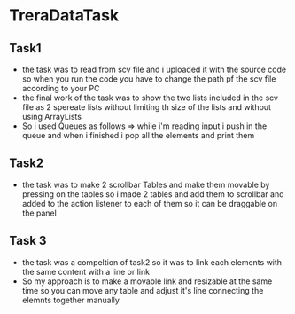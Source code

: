 # TreraDataTask
## Task1
- the task was to read from scv file and i uploaded it with the source code so when you run the code you have to change the path pf the scv file according to your PC
- the final work of the task was to show the two lists included in the scv file as 2 spereate lists without limiting th size of the lists and without using ArrayLists
- So i used Queues as follows => while i'm reading input i push in the queue and when i finished i pop all the elements and print them

## Task2
- the task was to make 2 scrollbar Tables and make them movable by pressing on the tables  so i made 2 tables and add them to scrollbar and added to the action listener to each of them so it can be draggable on the panel

## Task 3 
- the task was a compeltion of task2 so it was to link each elements with the same content with a line or link 
- So my approach is to make a movable link and resizable at the same time so you can move any table and adjust it's line connecting the elemnts together manually 
 

